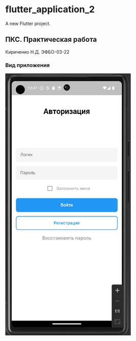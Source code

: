 # flutter_application_2

A new Flutter project.

## ПКС. Практическая работа 
Кириченко Н.Д. ЭФБО-03-22

### Вид приложения
![Alt-текст](/images/PKS5_2_1.png "Авторизация")
